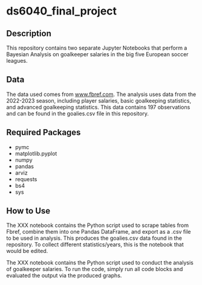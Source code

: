 # ds6040_final_project

## Description
This repository contains two separate Jupyter Notebooks that perform a Bayesian Analysis on goalkeeper salaries in the big five European soccer leagues. 

## Data 
The data used comes from www.fbref.com. The analysis uses data from the 2022-2023 season, including player salaries, basic goalkeeping statistics, and advanced goalkeeping statistics. This data contains 197 observations and can be found in the goalies.csv file in this repository.

## Required Packages
- pymc
- matplotlib.pyplot
- numpy
- pandas
- arviz
- requests
- bs4
- sys

## How to Use
The XXX notebook contains the Python script used to scrape tables from Fbref, combine them into one Pandas DataFrame, and export as a .csv file to be used in analysis. This produces the goalies.csv data found in the repository. To collect different statistics/years, this is the notebook that would be edited.

The XXX notebook contains the Python script used to conduct the analysis of goalkeeper salaries. To run the code, simply run all code blocks and evaluated the output via the produced graphs.
